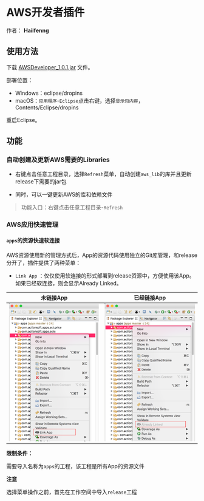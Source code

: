 # AWS开发者插件

作者：
**Haiifenng**

## 使用方法

下载 [AWSDeveloper_1.0.1.jar](https://github.com/haiifenng/AWSDeveloper/releases/download/1.0.1/AWSDeveloper_1.0.1.jar) 文件。

部署位置：
* Windows：eclipse/dropins
* macOS：`应用程序`-`Eclipse`点击右键，选择`显示包内容`，Contents/Eclipse/dropins

重启Eclipse。

## 功能
### 自动创建及更新AWS需要的Libraries

* 右键点击任意工程目录，选择`Refresh`菜单，自动创建`aws_lib`的库并且更新release下需要的jar包

* 同时，可以一键更新AWS的库和依赖文件

> 功能入口：右键点击任意工程目录-`Refresh`

### AWS应用快速管理

#### `apps`的资源快速软连接

AWS资源使用新的管理方式后，App的资源代码使用独立的Git库管理，和release分开了，插件提供了两种菜单：
* `Link App` ：仅仅使用软连接的形式部署到release资源中，方便使用该App。如果已经软连接，则会显示Already Linked。

|              未链接App              |                已经链接App                |
| :---------------------------------: | :---------------------------------------: |
| ![link-app.png](./img/link-app.png) | ![link-app.png](./img/already-linked.png) |

**限制条件：**

需要导入名称为`apps`的工程，该工程是所有App的资源文件

**注意**

选择菜单操作之前，首先在工作空间中导入`release`工程


